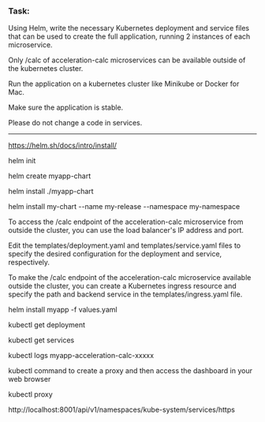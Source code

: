 ### Task:

Using Helm, write the necessary Kubernetes deployment and service files that can be used to create the full application, running 2 instances of each microservice.

Only /calc of acceleration-calc microservices can be available outside of the kubernetes cluster.

Run the application on a kubernetes cluster like Minikube or Docker for Mac.

Make sure the application is stable.

Please do not change a code in services.



-----------------------------------------------------------------------------------

https://helm.sh/docs/intro/install/


helm init

helm create myapp-chart

helm install ./myapp-chart

helm install my-chart --name my-release --namespace my-namespace



To access the /calc endpoint of the acceleration-calc microservice from outside the cluster, you can use the load balancer's IP address and port.

Edit the templates/deployment.yaml and templates/service.yaml files to specify the desired configuration for the deployment and service, respectively.

To make the /calc endpoint of the acceleration-calc microservice available outside the cluster, you can create a Kubernetes ingress resource and specify the path and backend service in the templates/ingress.yaml file.

helm install myapp -f values.yaml

kubectl get deployment

kubectl get services

kubectl logs myapp-acceleration-calc-xxxxx

kubectl command to create a proxy and then access the dashboard in your web browser

kubectl proxy

http://localhost:8001/api/v1/namespaces/kube-system/services/https
